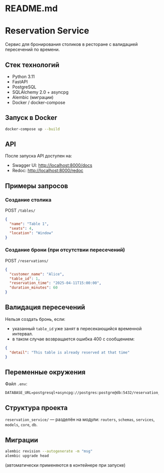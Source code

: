 # README.md

# Reservation Service

Сервис для бронирования столиков в ресторане с валидацией пересечений по времени.

##  Стек технологий
- Python 3.11
- FastAPI
- PostgreSQL
- SQLAlchemy 2.0 + asyncpg
- Alembic (миграции)
- Docker / docker-compose

##  Запуск в Docker

```bash
docker-compose up --build
```

##  API

После запуска API доступен на:

- Swagger UI: [http://localhost:8000/docs](http://localhost:8000/docs)
- Redoc: [http://localhost:8000/redoc](http://localhost:8000/redoc)

##  Примеры запросов

### Создание столика
POST `/tables/`
```json
{
  "name": "Table 1",
  "seats": 4,
  "location": "Window"
}
```

### Создание брони (при отсутствии пересечений)
POST `/reservations/`
```json
{
  "customer_name": "Alice",
  "table_id": 1,
  "reservation_time": "2025-04-11T15:00:00",
  "duration_minutes": 60
}
```

## Валидация пересечений
Нельзя создать бронь, если:
- указанный `table_id` уже занят в пересекающийся временной интервал.
- в таком случае возвращается ошибка 400 с сообщением:
```json
{
  "detail": "This table is already reserved at that time"
}
```

## Переменные окружения
Файл `.env`:
```
DATABASE_URL=postgresql+asyncpg://postgres:postgre@db:5432/reservation_db
```

## Структура проекта
`reservation_service/` — разделён на модули: `routers`, `schemas`, `services`, `models`, `core`, `db`.

## Миграции
```bash
alembic revision --autogenerate -m "msg"
alembic upgrade head
```
(автоматически применяются в контейнере при запуске)




